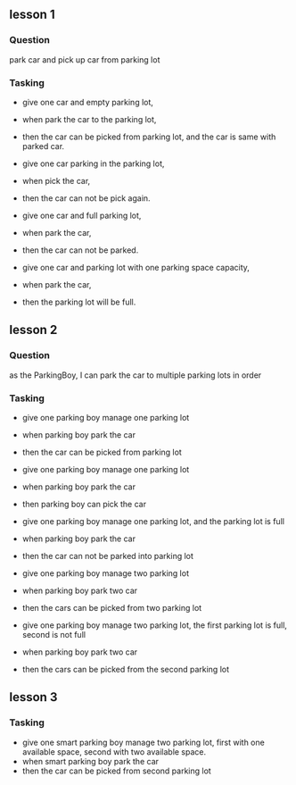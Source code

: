 ## lesson 1

### Question
park car and pick up car from parking lot

### Tasking
* give one car and empty parking lot, 
* when park the car to the parking lot, 
* then the car can be picked from parking lot, and the car is same with parked car.


* give one car parking in the parking lot, 
* when pick the car,
* then the car can not be pick again.


* give one car and full parking lot, 
* when park the car,
* then the car can not be parked.


* give one car and parking lot with one parking space capacity, 
* when park the car,
* then the parking lot will be full.

## lesson 2

### Question
as the ParkingBoy, I can park the car to multiple parking lots in order

### Tasking
* give one parking boy manage one parking lot
* when parking boy park the car
* then the car can be picked from parking lot


* give one parking boy manage one parking lot
* when parking boy park the car
* then parking boy can pick the car


* give one parking boy manage one parking lot, and the parking lot is full
* when parking boy park the car
* then the car can not be parked into parking lot


* give one parking boy manage two parking lot
* when parking boy park two car
* then the cars can be picked from two parking lot


* give one parking boy manage two parking lot, the first parking lot is full, second is not full
* when parking boy park two car
* then the cars can be picked from the second parking lot


## lesson 3

### Tasking
* give one smart parking boy manage two parking lot, first with one available space, second with two available space.
* when smart parking boy park the car
* then the car can be picked from second parking lot

